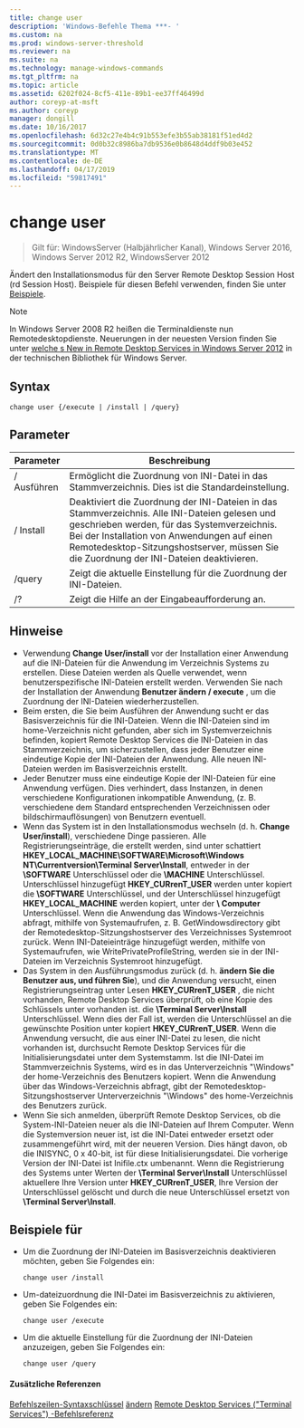 ```yaml
---
title: change user
description: 'Windows-Befehle Thema ***- '
ms.custom: na
ms.prod: windows-server-threshold
ms.reviewer: na
ms.suite: na
ms.technology: manage-windows-commands
ms.tgt_pltfrm: na
ms.topic: article
ms.assetid: 6202f024-8cf5-411e-89b1-ee37ff46499d
author: coreyp-at-msft
ms.author: coreyp
manager: dongill
ms.date: 10/16/2017
ms.openlocfilehash: 6d32c27e4b4c91b553efe3b55ab38181f51ed4d2
ms.sourcegitcommit: 0d0b32c8986ba7db9536e0b8648d4ddf9b03e452
ms.translationtype: MT
ms.contentlocale: de-DE
ms.lasthandoff: 04/17/2019
ms.locfileid: "59817491"
---
```

# <a name="change-user"></a>change user

>Gilt für: WindowsServer (Halbjährlicher Kanal), Windows Server 2016, Windows Server 2012 R2, WindowsServer 2012

Ändert den Installationsmodus für den Server Remote Desktop Session Host (rd Session Host).
Beispiele für diesen Befehl verwenden, finden Sie unter [Beispiele](#BKMK_examples).
> [!NOTE]
> In Windows Server 2008 R2 heißen die Terminaldienste nun Remotedesktopdienste. Neuerungen in der neuesten Version finden Sie unter [welche s New in Remote Desktop Services in Windows Server 2012](https://technet.microsoft.com/library/hh831527) in der technischen Bibliothek für Windows Server.
## <a name="syntax"></a>Syntax
```
change user {/execute | /install | /query}
```
## <a name="parameters"></a>Parameter
|Parameter|Beschreibung|
|-------|--------|
|/ Ausführen|Ermöglicht die Zuordnung von INI-Datei in das Stammverzeichnis. Dies ist die Standardeinstellung.|
|/ Install|Deaktiviert die Zuordnung der INI-Dateien in das Stammverzeichnis. Alle INI-Dateien gelesen und geschrieben werden, für das Systemverzeichnis. Bei der Installation von Anwendungen auf einen Remotedesktop-Sitzungshostserver, müssen Sie die Zuordnung der INI-Dateien deaktivieren.|
|/query|Zeigt die aktuelle Einstellung für die Zuordnung der INI-Dateien.|
|/?|Zeigt die Hilfe an der Eingabeaufforderung an.|
## <a name="remarks"></a>Hinweise
-   Verwendung **Change User/install** vor der Installation einer Anwendung auf die INI-Dateien für die Anwendung im Verzeichnis Systems zu erstellen. Diese Dateien werden als Quelle verwendet, wenn benutzerspezifische INI-Dateien erstellt werden. Verwenden Sie nach der Installation der Anwendung **Benutzer ändern / execute** , um die Zuordnung der INI-Dateien wiederherzustellen.
-   Beim ersten, die Sie beim Ausführen der Anwendung sucht er das Basisverzeichnis für die INI-Dateien. Wenn die INI-Dateien sind im home-Verzeichnis nicht gefunden, aber sich im Systemverzeichnis befinden, kopiert Remote Desktop Services die INI-Dateien in das Stammverzeichnis, um sicherzustellen, dass jeder Benutzer eine eindeutige Kopie der INI-Dateien der Anwendung. Alle neuen INI-Dateien werden im Basisverzeichnis erstellt.
-   Jeder Benutzer muss eine eindeutige Kopie der INI-Dateien für eine Anwendung verfügen. Dies verhindert, dass Instanzen, in denen verschiedene Konfigurationen inkompatible Anwendung, (z. B. verschiedene dem Standard entsprechenden Verzeichnissen oder bildschirmauflösungen) von Benutzern eventuell.
-   Wenn das System ist in den Installationsmodus wechseln (d. h. **Change User/install**), verschiedene Dinge passieren. Alle Registrierungseinträge, die erstellt werden, sind unter schattiert **HKEY_LOCAL_MACHINE\SOFTWARE\Microsoft\Windows NT\Currentversion\Terminal Server\Install**, entweder in der **\SOFTWARE** Unterschlüssel oder die **\MACHINE** Unterschlüssel. Unterschlüssel hinzugefügt **HKEY_CURrenT_USER** werden unter kopiert die **\SOFTWARE** Unterschlüssel, und der Unterschlüssel hinzugefügt **HKEY_LOCAL_MACHINE** werden kopiert, unter der **\ Computer** Unterschlüssel. Wenn die Anwendung das Windows-Verzeichnis abfragt, mithilfe von Systemaufrufen, z. B. GetWindowsdirectory gibt der Remotedesktop-Sitzungshostserver des Verzeichnisses Systemroot zurück. Wenn INI-Dateieinträge hinzugefügt werden, mithilfe von Systemaufrufen, wie WritePrivateProfileString, werden sie in der INI-Dateien im Verzeichnis Systemroot hinzugefügt.
-   Das System in den Ausführungsmodus zurück (d. h. **ändern Sie die Benutzer aus, und führen Sie**), und die Anwendung versucht, einen Registrierungseintrag unter Lesen **HKEY_CURrenT_USER** , die nicht vorhanden, Remote Desktop Services überprüft, ob eine Kopie des Schlüssels unter vorhanden ist. die **\Terminal Server\Install** Unterschlüssel. Wenn dies der Fall ist, werden die Unterschlüssel an die gewünschte Position unter kopiert **HKEY_CURrenT_USER**. Wenn die Anwendung versucht, die aus einer INI-Datei zu lesen, die nicht vorhanden ist, durchsucht Remote Desktop Services für die Initialisierungsdatei unter dem Systemstamm. Ist die INI-Datei im Stammverzeichnis Systems, wird es in das Unterverzeichnis "\Windows" der home-Verzeichnis des Benutzers kopiert. Wenn die Anwendung über das Windows-Verzeichnis abfragt, gibt der Remotedesktop-Sitzungshostserver Unterverzeichnis "\Windows" des home-Verzeichnis des Benutzers zurück.
-   Wenn Sie sich anmelden, überprüft Remote Desktop Services, ob die System-INI-Dateien neuer als die INI-Dateien auf Ihrem Computer. Wenn die Systemversion neuer ist, ist die INI-Datei entweder ersetzt oder zusammengeführt wird, mit der neueren Version. Dies hängt davon, ob die INISYNC, 0 x 40-bit, ist für diese Initialisierungsdatei. Die vorherige Version der INI-Datei ist Inifile.ctx umbenannt. Wenn die Registrierung des Systems unter Werten der **\Terminal Server\Install** Unterschlüssel aktuellere Ihre Version unter **HKEY_CURrenT_USER**, Ihre Version der Unterschlüssel gelöscht und durch die neue Unterschlüssel ersetzt von **\Terminal Server\Install**.
## <a name="BKMK_examples"></a>Beispiele für
-   Um die Zuordnung der INI-Dateien im Basisverzeichnis deaktivieren möchten, geben Sie Folgendes ein:
    ```
    change user /install
    ```
-   Um-dateizuordnung die INI-Datei im Basisverzeichnis zu aktivieren, geben Sie Folgendes ein:
    ```
    change user /execute
    ```
-   Um die aktuelle Einstellung für die Zuordnung der INI-Dateien anzuzeigen, geben Sie Folgendes ein:
    ```
    change user /query
    ```
#### <a name="additional-references"></a>Zusätzliche Referenzen
[Befehlszeilen-Syntaxschlüssel](command-line-syntax-key.md)
[ändern](change.md)
[Remote Desktop Services &#40;"Terminal Services"&#41; -Befehlsreferenz](remote-desktop-services-terminal-services-command-reference.md)
